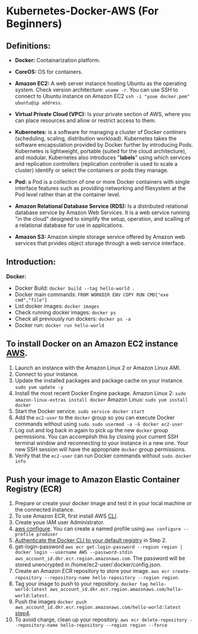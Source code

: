 # Kubernetes-Docker-AWS (For Beginners)

## Definitions:


* **Docker:**			Containarization platform.
* **CoreOS:**			OS for containers.
* **Amazon EC2:**     A web server instance hosting Ubuntu as the operating system. Check version architecture: `uname -r`. You can use SSH to connect to Ubuntu instance on Amazon EC2 `ssh -i "youe docker.pem" ubuntu@ip address`.
* **Virtual Private Cloud (VPC):** Is your private section of AWS, where you can place resources and allow or restrict access to them.

* **Kubernetes:** is a software for managing a cluster of Docker continers (scheduling, scaling, distribution workload). Kubernetes takes the software encapsulation provided by Docker further by introducing Pods. Kubernetes is lightweight, portable (suited for the cloud architecture), and modular. Kubernetes also introduces "**labels**" using which services and replication controllers (replication controller is used to scale a cluster) identify or select the containers or pods they manage.

* **Pod:** a Pod is a collection of one or more Docker containers with single interface features such as providing networking and filesystem at the Pod level rather than at the container level.
* **Amazon Relational Database Service (RDS):** Is a distributed relational database service by Amazon Web Services. It is a web service running "in the cloud" designed to simplify the setup, operation, and scalling of a relational database for use in applications.
* **Amazon S3:** Amazon simple storage service offered by Amazon web services that prvides object storage through a web service interface. 


## Introduction:
**Docker:**

* Docker Build: `docker build --tag hello-world .`
* Docker main commands: `FROM WORKDIR ENV COPY RUN CMD["exe cmd","file"]`
* List docker images: `docker images`
* Check running docker images: `docker ps`
* Check all previously run dockers: `docker ps -a`
* Docker run: `docker run hello-world`



## To install Docker on an Amazon EC2 instance [AWS](https://docs.aws.amazon.com/AmazonECS/latest/developerguide/docker-basics.html).

1. Launch an instance with the Amazon Linux 2 or Amazon Linux AMI.
2. Connect to your instance.
3. Update the installed packages and package cache on your instance. `sudo yum update -y`
4. Install the most recent Docker Engine package.
   Amazon Linux 2: `sudo amazon-linux-extras install docker`
   Amazon Linux: `sudo yum install docker`
5. Start the Docker service. `sudo service docker start`
6. Add the `ec2-user` to the `docker` group so you can execute Docker commands without using `sudo`. `sudo usermod -a -G docker ec2-user`
7. Log out and log back in again to pick up the new `docker` group permissions. You can accomplish this by closing your current SSH terminal window and reconnecting to your instance in a new one. Your new SSH session will have the appropriate `docker` group permissions. 
8. Verify that the `ec2-user` can run Docker commands without `sudo`. `docker info`

## Push your image to Amazon Elastic Container Registry (ECR)

1. Prepare or create your docker image and test it in your local machine or the connected instance.
2. To use Amazon ECR, first install AWS [CLI](https://docs.aws.amazon.com/AmazonECR/latest/userguide/get-set-up-for-amazon-ecr.html).
3. Create youe IAM user Administrator.
4. [aws configure](https://docs.aws.amazon.com/cli/latest/userguide/cli-configure-quickstart.html). You can create a named profile using `aws configure --profile produser`
5. [Authenticate the Docker CLI to your default registry](https://docs.aws.amazon.com/AmazonECR/latest/userguide/getting-started-cli.html) in Step 2.
6. get-login-password `aws ecr get-login-password --region region | docker login --username AWS --password-stdin aws_account_id.dkr.ecr.region.amazonaws.com`. The password will be stored unencrypted in /home/ec2-user/.docker/config.json.
7. Create an Amazon ECR repository to store your image. `aws ecr create-repository --repository-name hello-repository --region region`.
8. Tag your image to push to your repository. `docker tag hello-world:latest aws_account_id.dkr.ecr.region.amazonaws.com/hello-world:latest`.
9. Push the images `docker push aws_account_id.dkr.ecr.region.amazonaws.com/hello-world:latest` [step4](https://docs.aws.amazon.com/AmazonECR/latest/userguide/getting-started-cli.html).
10. To avoid charge, clean up your repository. `aws ecr delete-repository --repository-name hello-repository --region region --force`
